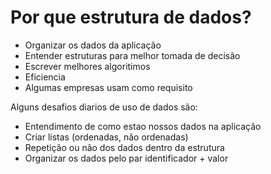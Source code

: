 # Por que estrutura de dados?

- Organizar os dados da aplicação
- Entender estruturas para melhor tomada de decisão
- Escrever melhores algoritimos
- Eficiencia
- Algumas empresas usam como requisito

Alguns desafios diarios de uso de dados são:
- Entendimento de como estao nossos dados na aplicação
- Criar listas (ordenadas, não ordenadas)
- Repetição ou não dos dados dentro da estrutura
- Organizar os dados pelo par identificador + valor